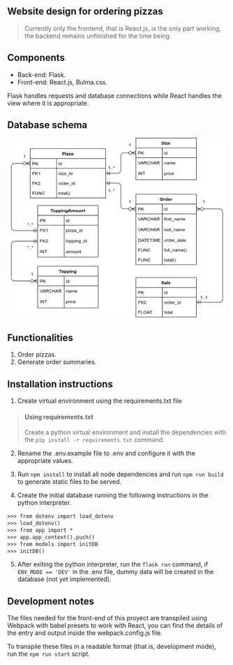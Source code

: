 ## Website design for ordering pizzas

>Currently only the frontend, that is React.js, is the only part working, the backend remains unfinished for the time being.

## Components

* Back-end: Flask.
* Front-end: React.js, Bulma.css.

Flask handles requests and database connections while React handles the view where it is appropriate.

## Database schema

![Schema](/doc/Models.png)

## Functionalities

1. Order pizzas.
2. Generate order summaries.

## Installation instructions

1. Create virtual environment using the requirements.txt file

> #### Using requirements.txt
> 
> Create a python virtual environment and install the dependencies with the `pip install -r requirements.txt` command.

2. Rename the .env.example file to .env and configure it with the appropriate values.

3. Run `npm install` to install all node dependencies and run `npm run build` to generate static files to be served.

4. Create the initial database running the following instructions in the python interpreter.
```
>>> from dotenv import load_dotenv
>>> load_dotenv()
>>> from app import *
>>> app.app_context().push()
>>> from models import initDB
>>> initDB()
```
5. After exiting the python interpreter, run the `flask run` command, if `ENV_MODE == 'DEV'` in the .env file, dummy data will be created in the database (not yet implemented).

## Development notes

The files needed for the front-end of this proyect are transpiled using Webpack with babel presets to work with React, you can find the details of the entry and output inside the webpack.config.js file.

To transpile these files in a readable format (that is, development mode), run the `npm run start` script.

